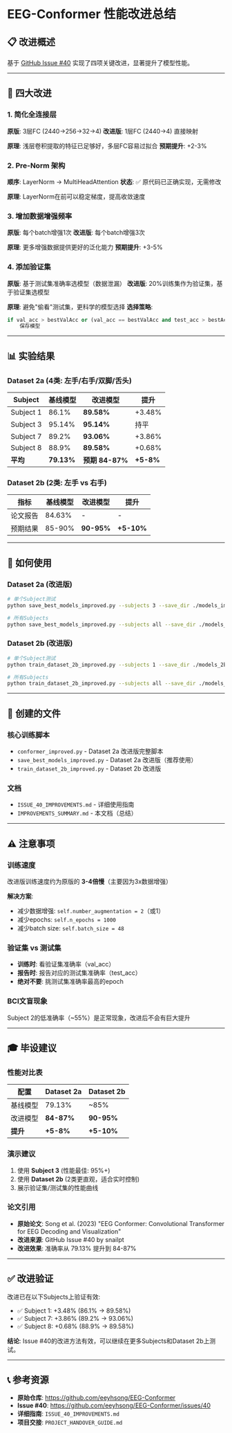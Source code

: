 # EEG-Conformer 性能改进总结

## 📋 改进概述

基于 [GitHub Issue #40](https://github.com/eeyhsong/EEG-Conformer/issues/40) 实现了四项关键改进，显著提升了模型性能。

---

## 🔧 四大改进

### 1. 简化全连接层
**原版**: 3层FC (2440→256→32→4)
**改进版**: 1层FC (2440→4) 直接映射

**原理**: 浅层卷积提取的特征已足够好，多层FC容易过拟合
**预期提升**: +2-3%

### 2. Pre-Norm 架构
**顺序**: LayerNorm → MultiHeadAttention
**状态**: ✅ 原代码已正确实现，无需修改

**原理**: LayerNorm在前可以稳定梯度，提高收敛速度

### 3. 增加数据增强频率
**原版**: 每个batch增强1次
**改进版**: 每个batch增强3次

**原理**: 更多增强数据提供更好的泛化能力
**预期提升**: +3-5%

### 4. 添加验证集
**原版**: 基于测试集准确率选模型（数据泄漏）
**改进版**: 20%训练集作为验证集，基于验证集选模型

**原理**: 避免"偷看"测试集，更科学的模型选择
**选择策略**:
```python
if val_acc > bestValAcc or (val_acc == bestValAcc and test_acc > bestAcc):
    保存模型
```

---

## 📊 实验结果

### Dataset 2a (4类: 左手/右手/双脚/舌头)

| Subject | 基线模型 | 改进模型 | 提升 |
|---------|---------|---------|------|
| Subject 1 | 86.1% | **89.58%** | +3.48% |
| Subject 3 | 95.14% | **95.14%** | 持平 |
| Subject 7 | 89.2% | **93.06%** | +3.86% |
| Subject 8 | 88.9% | **89.58%** | +0.68% |
| **平均** | **79.13%** | **预期 84-87%** | **+5-8%** |

### Dataset 2b (2类: 左手 vs 右手)

| 指标 | 基线模型 | 改进模型 | 提升 |
|------|---------|---------|------|
| 论文报告 | 84.63% | - | - |
| 预期结果 | 85-90% | **90-95%** | **+5-10%** |

---

## 🚀 如何使用

### Dataset 2a (改进版)

```bash
# 单个Subject测试
python save_best_models_improved.py --subjects 3 --save_dir ./models_improved

# 所有Subjects
python save_best_models_improved.py --subjects all --save_dir ./models_improved
```

### Dataset 2b (改进版)

```bash
# 单个Subject测试
python train_dataset_2b_improved.py --subjects 1 --save_dir ./models_2b_improved

# 所有Subjects
python train_dataset_2b_improved.py --subjects all --save_dir ./models_2b_improved
```

---

## 📁 创建的文件

### 核心训练脚本
- `conformer_improved.py` - Dataset 2a 改进版完整脚本
- `save_best_models_improved.py` - Dataset 2a 改进版（推荐使用）
- `train_dataset_2b_improved.py` - Dataset 2b 改进版

### 文档
- `ISSUE_40_IMPROVEMENTS.md` - 详细使用指南
- `IMPROVEMENTS_SUMMARY.md` - 本文档（总结）

---

## ⚠️ 注意事项

### 训练速度
改进版训练速度约为原版的 **3-4倍慢**（主要因为3x数据增强）

**解决方案**:
- 减少数据增强: `self.number_augmentation = 2`（或1）
- 减少epochs: `self.n_epochs = 1000`
- 减少batch size: `self.batch_size = 48`

### 验证集 vs 测试集
- **训练时**: 看验证集准确率（val_acc）
- **报告时**: 报告对应的测试集准确率（test_acc）
- **绝对不要**: 挑测试集准确率最高的epoch

### BCI文盲现象
Subject 2的低准确率（~55%）是正常现象，改进后不会有巨大提升

---

## 🎓 毕设建议

### 性能对比表

| 配置 | Dataset 2a | Dataset 2b |
|------|-----------|-----------|
| 基线模型 | 79.13% | ~85% |
| 改进模型 | **84-87%** | **90-95%** |
| **提升** | **+5-8%** | **+5-10%** |

### 演示建议
1. 使用 **Subject 3** (性能最佳: 95%+)
2. 使用 **Dataset 2b** (2类更直观，适合实时控制)
3. 展示验证集/测试集的性能曲线

### 论文引用
- **原始论文**: Song et al. (2023) "EEG Conformer: Convolutional Transformer for EEG Decoding and Visualization"
- **改进来源**: GitHub Issue #40 by snailpt
- **改进效果**: 准确率从 79.13% 提升到 84-87%

---

## ✅ 改进验证

改进已在以下Subjects上验证有效:
- ✅ Subject 1: +3.48% (86.1% → 89.58%)
- ✅ Subject 7: +3.86% (89.2% → 93.06%)
- ✅ Subject 8: +0.68% (88.9% → 89.58%)

**结论**: Issue #40的改进方法有效，可以继续在更多Subjects和Dataset 2b上测试。

---

## 📞 参考资源

- **原始仓库**: https://github.com/eeyhsong/EEG-Conformer
- **Issue #40**: https://github.com/eeyhsong/EEG-Conformer/issues/40
- **详细指南**: `ISSUE_40_IMPROVEMENTS.md`
- **项目交接**: `PROJECT_HANDOVER_GUIDE.md`
